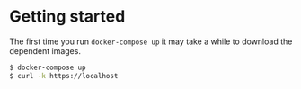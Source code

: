 # Getting started

The first time you run `docker-compose up` it may take a while to
download the dependent images.

```bash
$ docker-compose up
$ curl -k https://localhost
```
